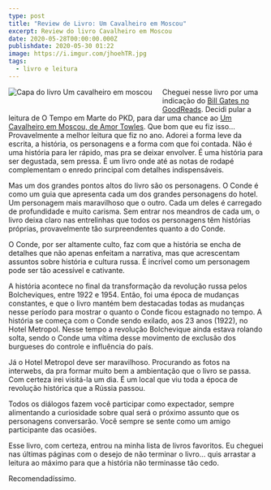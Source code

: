 ```yaml
---
type: post
title: "Review de Livro: Um Cavalheiro em Moscou"
excerpt: Review do livro Cavalheiro em Moscou
date: 2020-05-28T00:00:00.000Z
publishdate: 2020-05-30 01:22
image: https://i.imgur.com/jhoehTR.jpg
tags:
  - livro e leitura
---
```

<a href="https://amzn.to/2TPcld2"><img src="https://i.imgur.com/jhoehTR.jpg" alt="Capa do livro Um cavalheiro em moscou" style="max-width: 300px; float: left; margin-right: 20px; margin-bottom: 20px;"></a>

Cheguei nesse livro por uma indicação do [Bill Gates no GoodReads](https://www.goodreads.com/blog/show/1871?ref=gsu). Decidi pular a leitura de O Tempo em Marte do PKD, para dar uma chance ao [Um Cavalheiro em Moscou, de Amor Towles](https://amzn.to/2TPcld2). Que bom que eu fiz isso... Provavelmente a melhor leitura que fiz no ano. Adorei a forma leve da escrita, a história, os personagens e a forma com que foi contada. Não é uma história para ler rápido, mas pra se deixar envolver. É uma história para ser degustada, sem pressa. É um livro onde até as notas de rodapé complementam o enredo principal com detalhes indispensáveis.

Mas um dos grandes pontos altos do livro são os personagens. O Conde é como um guia que apresenta cada um dos grandes personagens do hotel. Um personagem mais maravilhoso que o outro. Cada um deles é carregado de profundidade e muito carisma. Sem entrar nos meandros de cada um, o livro deixa claro nas entrelinhas que todos os personagens têm histórias próprias, provavelmente tão surpreendentes quanto a do Conde.

O Conde, por ser altamente culto, faz com que a história se encha de detalhes que não apenas enfeitam a narrativa, mas que acrescentam assuntos sobre história e cultura russa. É incrível como um personagem pode ser tão acessível e cativante.

A história acontece no final da transformação da revolução russa pelos Bolcheviques, entre 1922 e 1954. Então, foi uma época de mudanças constantes, e que o livro mantém bem destacadas todas as mudanças nesse período para mostrar o quanto o Conde ficou estagnado no tempo. A história se começa com o Conde sendo exilado, aos 23 anos (1922), no Hotel Metropol. Nesse tempo a revolução Bolchevique ainda estava rolando solta, sendo o Conde uma vítima desse movimento de exclusão dos burgueses do controle e influência do país.

Já o Hotel Metropol deve ser maravilhoso. Procurando as fotos na interwebs, da pra formar muito bem a ambientação que o livro se passa. Com certeza irei visitá-la um dia. É um local que viu toda a época de revolução histórica que a Rússia passou.

Todos os diálogos fazem você participar como expectador, sempre alimentando a curiosidade sobre qual será o próximo assunto que os personagens conversarão. Você sempre se sente como um amigo participante das ocasiões.

Esse livro, com certeza, entrou na minha lista de livros favoritos. Eu cheguei nas últimas páginas com o desejo de não terminar o livro... quis arrastar a leitura ao máximo para que a história não terminasse tão cedo.

Recomendadíssimo.